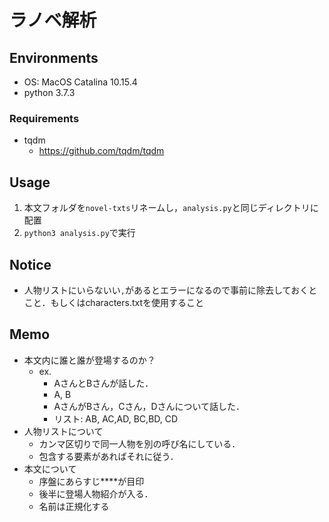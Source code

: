 # ラノベ解析
## 

## Environments
- OS: MacOS Catalina 10.15.4
- python 3.7.3
### Requirements
- tqdm
  - https://github.com/tqdm/tqdm

## Usage
1. 本文フォルダを`novel-txts`リネームし，`analysis.py`と同じディレクトリに配置
2. `python3 analysis.py`で実行

## Notice

- 人物リストにいらないい`,`があるとエラーになるので事前に除去しておくとこと．もしくはcharacters.txtを使用すること

## Memo
- 本文内に誰と誰が登場するのか？
  - ex.
    - AさんとBさんが話した．
    - A, B
    - AさんがBさん，Cさん，Dさんについて話した．
    - リスト: AB, AC,AD, BC,BD, CD
- 人物リストについて
  - カンマ区切りで同一人物を別の呼び名にしている．
  - 包含する要素があればそれに従う．
- 本文について
  - 序盤にあらすじ****が目印
  - 後半に登場人物紹介が入る．
  - 名前は正規化する

